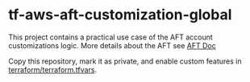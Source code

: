# tf-aws-aft-customization-global

This project contains a practical use case of the AFT account customizations logic. More details about the AFT see [AFT Doc](https://developer.hashicorp.com/terraform/tutorials/aws/aws-control-tower-aft)


Copy this repository, mark it as private, and enable custom features in [terraform/terraform.tfvars](./terraform/terraform.tfvars).